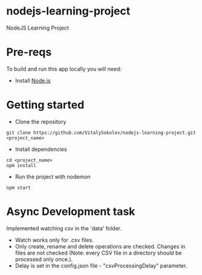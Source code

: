 # nodejs-learning-project
NodeJS Learning Project

# Pre-reqs
To build and run this app locally you will need:
- Install [Node.js](https://nodejs.org/en/)

# Getting started
- Clone the repository
```
git clone https://github.com/VitalySokolov/nodejs-learning-project.git <project_name>
```
- Install dependencies
```
cd <project_name>
npm install
```
- Run the project with nodemon
```
npm start
```

# Async Development task
Implemented watching csv in the 'data' folder.
- Watch works only for .csv files.
- Only create, rename and delete operations are checked. Changes in files are not checked
 (Note: every CSV file in a directory should be processed only once.).
- Delay is set in the config.json file - "csvProcessingDelay" parameter.